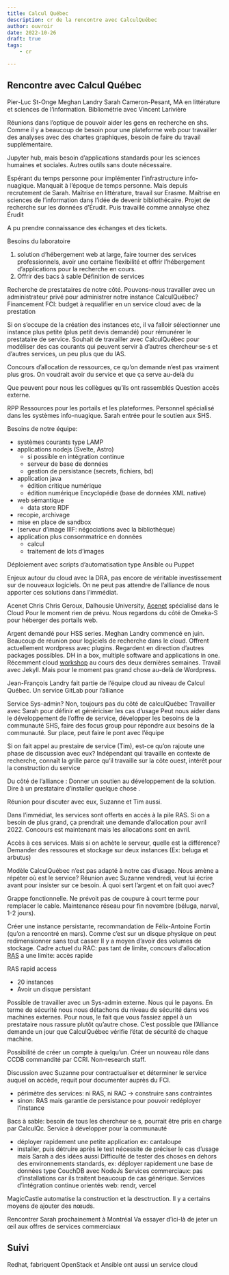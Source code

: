 ```yaml
---
title: Calcul Québec
description: cr de la rencontre avec CalculQuébec
author: ouvroir
date: 2022-10-26
draft: true
tags:
    - cr

---
```

## Rencontre avec Calcul Québec

Pier-Luc St-Onge
Meghan Landry
Sarah Cameron-Pesant, MA en littérature et sciences de l’information. Bibliométrie avec Vincent Larivière

Réunions dans l’optique de pouvoir aider les gens en recherche en shs. Comme il y a beaucoup de besoin pour une plateforme web pour travailler des analyses avec des chartes graphiques, besoin de faire du travail supplémentaire.

Jupyter hub, mais besoin d’applications standards pour les sciences humaines et sociales.
Autres outils sans doute nécessaire. <!-- référence à Humanum je crois oui mais il centrait trop sur le traiatement de données, donc je voulais recadrer plus large -->

Espérant du temps personne pour implémenter l’infrastructure info-nuagique. Manquait à l’époque de temps personne. Mais depuis recrutement de Sarah.
Maîtrise en littérature, travail sur Erasme. Maîtrise en sciences de l’information dans l’idée de devenir bibliothécaire. Projet de recherche sur les données d’Érudit. Puis travaillé comme annalyse chez Érudit

A pu prendre connaissance des échanges et des tickets.

Besoins du laboratoire
1. solution d’hébergement web at large, faire tourner des services professionnels, avoir une certaine flexibilité et offrir l’hébergement d’applications pour la recherche en cours. 
2. Offrir des bacs à sable
Définition de services

Recherche de prestataires de notre côté. Pouvons-nous travailler avec un administrateur privé pour administrer notre instance CalculQuébec? 
Financement FCI: budget à requalifier en un service cloud avec de la prestation

Si on s’occupe de la création des instances etc, il va falloir sélectionner une instance plus petite (plus petit devis demandé) pour rémunérer le prestataire de service. 
Souhait de travailler avec CalculQuébec pour modéliser des cas courants qui peuvent servir à d’autres chercheur·se·s et d’autres services, un peu plus que du IAS.

Concours d’allocation de ressources, ce qu’on demande n’est pas vraiment plus gros. On voudrait avoir du service et que ça serve au-delà du 

Que peuvent pour nous les collègues qu’ils ont rassemblés
Question accès externe.

RPP Ressources pour les portails et les plateformes.
Personnel spécialisé dans les systèmes info-nuagique. Sarah entrée pour le soutien aux SHS.

Besoins de notre équipe:
- systèmes courants type LAMP
- applications nodejs (Svelte, Astro)
    - si possible en intégration continue
    - serveur de base de données
    - gestion de persistance (secrets, fichiers, bd)
- application java
    - édition critique numérique
    - édition numérique Encyclopédie (base de données XML native)
- web sémantique
    - data store RDF
- recopie, archivage
- mise en place de sandbox
- (serveur d’image IIIF: négociations avec la bibliothèque)
- application plus consommatrice en données
    - calcul
    - traitement de lots d’images

Déploiement avec scripts d’automatisation type Ansible ou Puppet

Enjeux autour du cloud avec la DRA, pas encore de véritable investissement sur de nouveaux logiciels. On ne peut pas attendre de l’alliance de nous apporter ces solutions dans l’immédiat.

Acenet Chris 
Chris Geroux, Dalhousie University, [Acenet](https://www.ace-net.ca/team.html) spécialisé dans le Cloud
Pour le moment rien de prévu. Nous regardons du côté de Omeka-S pour héberger des portails web. 

Argent demandé pour HSS series.
Meghan Landry commencé en juin. Beaucoup de réunion pour logiciels de recherche dans le cloud. Offrent actuellement wordpress avec plugins. Regardent en direction d’autres packages possibles. 
DH in a box, multiple software and applications in one.
Récemment cloud [workshop](https://www.ace-net.ca/acenet-cloud-from-a-to-z-tickets-413049541297.html) au cours des deux dernières semaines. Travail avec Jekyll. Mais pour le moment pas grand chose au-delà de Wordpress.

Jean-François Landry fait partie de l’équipe cloud au niveau de Calcul Québec.
Un service GitLab pour l’alliance

Service Sys-admin? Non, toujours pas du côté de calculQuébec
Travailler avec Sarah pour définir et génériciser les cas d’usage
Peut nous aider dans le développement de l’offre de service, développer les besoins de la communauté SHS, faire des focus group pour répondre aux besoins de la communauté.
Sur place, peut faire le pont avec l’équipe

Si on fait appel au prestaire de service (Tim), est-ce qu’on rajoute une phase de discussion avec eux? 
Indépendant qui travaille en contexte de recherche, connaît la grille parce qu’il travaille sur la côte ouest, intérêt pour la construction du service

Du côté de l’alliance :
Donner un soutien au développement de la solution.
Dire à un prestataire d’installer quelque chose .

Réunion pour discuter avec eux, Suzanne et Tim aussi. 

Dans l’immédiat, les services sont offerts en accès à la pile RAS. Si on a besoin de plus grand, ça prendrait une demande d’allocation pour avril 2022. Concours est maintenant mais les allocations sont en avril.

Accès à ces services. Mais si on achète le serveur, quelle est la différence?
Demander des ressoures et stockage sur deux instances (Ex: beluga et arbutus)

Modèle CalculQuébec n’est pas adapté à notre cas d’usage. Nous amène a répéter où est le service? 
Réunion avec Suzanne vendredi, veut lui écrire avant pour insister sur ce besoin. À quoi sert l’argent et on fait quoi avec?

Grappe fonctionnelle. Ne prévoit pas de coupure à court terme pour remplacer le cable. Maintenance réseau pour fin novembre (béluga, narval, 1-2 jours).

Créer une instance persistante, recommandation de Félix-Antoine Fortin (qu’on a rencontré en mars). Comme c’est sur un disque physique on peut redimensionner sans tout casser
Il y a moyen d’avoir des volumes de stockage.
Cadre actuel du RAC: pas tant de limite, concours d’allocation
[RAS](https://docs.alliancecan.ca/wiki/Cloud_RAS_Allocations) a une limite: accès rapide

RAS rapid access 
- 20 instances
- Avoir un disque persistant

Possible de travailler avec un Sys-admin externe. Nous qui le payons. En terme de sécurité nous nous détachons du niveau de sécurité dans vos machines externes. Pour nous, le fait que vous fassiez appel à un prestataire nous rassure plutôt qu’autre chose. C’est possible que l’Alliance demande un jour que CalculQuébec vérifie l’état de sécurité de chaque machine.

Possibilité de créer un compte à quelqu’un. Créer un nouveau rôle dans CCDB commandité par CCRI. Non-research staff.

Discussion avec Suzanne pour contractualiser et déterminer le service auquel on accède, requit pour documenter auprès du FCI. 
- périmètre des services: ni RAS, ni RAC → construire sans contraintes
- sinon: RAS mais garantie de persistance pour pouvoir redéployer l’instance

Bacs à sable: besoin de tous les chercheur·se·s, pourrait être pris en charge par CalculQc. Service à développer pour la communauté
- déployer rapidement une petite application ex: cantaloupe
- installer, puis détruire après le test
nécessite de préciser le cas d’usage mais Sarah a des idées aussi
Difficulté de tester des choses en dehors des environnements standards, ex: déployer rapidement une base de données type CouchDB avec NodeJs
Services commerciaux: pas d’installations car ils traitent beaucoup de cas générique. 
Services d’intégration continue orientés web: rendr, vercel

MagicCastle automatise la construction et la desctruction. Il y a certains moyens de ajouter des nœuds.

Rencontrer Sarah prochainement à Montréal
Va essayer d’ici-là de jeter un œil aux offres de services commerciaux

## Suivi

Redhat, fabriquent OpenStack et Ansible
ont aussi un service cloud